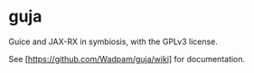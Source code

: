 guja
====

Guice and JAX-RX in symbiosis, with the GPLv3 license.

See [https://github.com/Wadpam/guja/wiki] for documentation.
